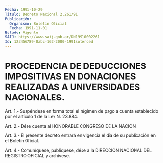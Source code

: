 ```yaml
---
Fecha: 1991-10-29
Título: Decreto Nacional 2.261/91
Publicación:
  Organismo: Boletín Oficial
  Fecha: 1991-11-01
Estado: Vigente
SAIJ: https://www.saij.gob.ar/DN19910002261
Id: 123456789-0abc-162-2000-1991soterced
---
```

# PROCEDENCIA DE DEDUCCIONES IMPOSITIVAS EN DONACIONES REALIZADAS A UNIVERSIDADES NACIONALES.

<a id="1"></a>
Art. 1.- Suspéndese en forma total el régimen de pago a cuenta establecido por el artículo 1 de la Ley N. 23.884.

<a id="2"></a>
Art.  2.-  Dése cuenta al HONORABLE CONGRESO DE LA NACION.

<a id="3"></a>
Art.  3.- El presente decreto entrará en vigencia el día de su publicación en el Boletín Oficial.

<a id="4"></a>
Art. 4.- Comuníquese, publíquese, dése a la DIRECCION NACIONAL DEL REGISTRO OFICIAL y archívese.